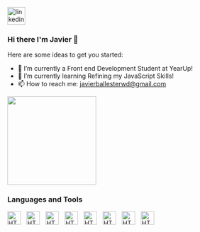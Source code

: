 [<img src='https://img.shields.io/badge/LinkedIn-0077B5?style=for-the-badge&logo=linkedin&logoColor=white' alt='linkedin' height='40'>](https://linkedin.com/in/https://www.linkedin.com/in/javierbal/) 
### Hi there I'm Javier 👋

<!--
**Javirb26/Javirb26** is a ✨ _special_ ✨ repository because its `README.md` (this file) appears on your GitHub profile.
-->
Here are some ideas to get you started:

- 🔭 I’m currently a Front end Development Student at YearUp!
- 🌱 I’m currently learning Refining my JavaScript Skills!
- 📫 How to reach me: <a href="mailto:javierballesterwd@gmail.com">javierballesterwd@gmail.com</a>
<!-- ⚡ Fun fact: ... -->
<!-- 👯 I’m looking to collaborate on ... -->

<div align=start>
    <img height="200" src="https://github-readme-stats.vercel.app/api?username=Javirb26&theme=onedark&hide_border=false&include_all_commits=false&count_private=false" />
</div>

###  Languages and Tools
<div>
  <img align="left" alt="HTML" width="30px" style="padding-right: 10px;" src="https://cdn.jsdelivr.net/gh/devicons/devicon/icons/html5/html5-original.svg">
  <img align="left" alt="HTML" width="30px" style="padding-right: 10px;" src="https://cdn.jsdelivr.net/gh/devicons/devicon/icons/css3/css3-original.svg">
  <img align="left" alt="HTML" width="30px" style="padding-right: 10px;" src="https://cdn.jsdelivr.net/gh/devicons/devicon/icons/javascript/javascript-plain.svg">
  <img align="left" alt="HTML" width="30px" style="padding-right: 10px;" src="https://cdn.jsdelivr.net/gh/devicons/devicon/icons/bootstrap/bootstrap-original.svg" />
  <img align="left" alt="HTML" width="30px" style="padding-right: 10px;" src="https://cdn.jsdelivr.net/gh/devicons/devicon/icons/mysql/mysql-original.svg" />
  <img align="left" alt="HTML" width="30px" style="padding-right: 10px;" src="https://cdn.jsdelivr.net/gh/devicons/devicon/icons/figma/figma-original.svg" />
  <img align="left" alt="HTML" width="30px" style="padding-right: 10px;" src="https://cdn.jsdelivr.net/gh/devicons/devicon/icons/illustrator/illustrator-plain.svg" />
  <img align="left" alt="HTML" width="30px" style="padding-right: 10px;" src="https://cdn.jsdelivr.net/gh/devicons/devicon/icons/photoshop/photoshop-plain.svg" />
</div>
    




